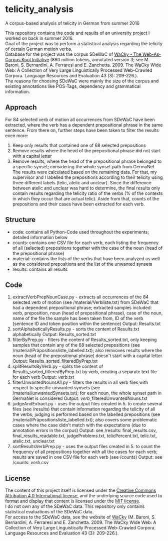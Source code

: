 # telicity_analysis
A corpus-based analysis of telicity in German from summer 2016

This repository contains the code and results of an university project I worked on back in summer 2016.  
Goal of the project was to perform a statistical analysis regarding the telicity of certain German motion verbs.  
Database for the project was the corpus SDeWaC of [WaCky - The Web-As-Corpus Kool Initiative](https://wacky.sslmit.unibo.it/doku.php) (880 million tokens, annotated version 3; see M. Baroni, S. Bernardini, A. Ferraresi and E. Zanchetta. 2009. The WaCky Wide Web: A Collection of Very Large Linguistically Processed Web-Crawled Corpora. Language Resources and Evaluation 43 (3): 209-226.).  
The reasons for choosing SDeWaC were mainly the size of the corpus and existing annotations like POS-Tags, dependency and grammatical information.

## Approach
For 84 selected verb of motion all occurrences from SDeWaC have been extracted, where the verb has a dependent prepositional phrase in the same sentence. From there on, further steps have been taken to filter the results even more:
1. Keep only results that contained one of 68 selected prepositions
2. Remove results where the head of the prepositional phrase did not start with a capital letter
3. Remove results, where the head of the prepositional phrase belonged to a specific synset; considering the whole synset path from GermaNet
The results were calculated based on the remaining data. For that, my supervisor and I labelled the prepositions according to their telicity using three different labels (telic, atelic and unclear).
Since the difference between atelic and unclear was hard to determine, the final results only contain results regarding the telicity ratio of the verbs (% of the contexts in which they occur that are actual telic).
Aside from that, counts of the prepositions and their cases have been extracted for each verb.

## Structure
* code: contains all Python-Code used throughout the experiments; detailed information below
* counts: contains one CSV file for each verb, each listing the frequency of all (selected) prepositions together with the case of the noun (head of the prepositional phrase)
* material: contains the lists of the verbs that have been analyzed as well as the considered prepositions and the list of the unwanted synsets
* results: contains all results

## Code
1. extractVerbPrepNounCase.py - extracts all occurrences of the 84 selected verb of motion (see /material/Verbliste.txt) from SDeWaC that had a dependent prepositional phrase; extracted samples included: verb, preposition, noun (head of prepositional phrase), case of the noun, name of the file the sample has been taken from, ID of the verb (sentence ID and token position within the sentence)
Output: Results.txt
2. sortAlphabeticallyResults.py - sorts the content of Results.txt alphabetically
Output: Results\_sorted.txt
3. filterByPrep.py - filters the content of Results_sorted.txt, only keeping samples that contain any of the 68 selected prepositions (see /material/Präpositionsliste_labelled.txt); also remvoves results where the noun (head of the prepositional phrase) doesn't start with a capital letter
Output: Results\_sorted\_filteredByPrep.txt
4. splitResultsByVerb.py - splits the content of Results_sorted_filteredByPrep.txt by verb, creating a separate text file for each verb
Output: *verb*.txt
5. filterUnwantedNounsAll.py - filters the results in all verb files with respect to specific unwanted synsets (see /material/unwantedSynsets.txt); for each noun, the whole synset path in GermaNet is considered
Output: *verb*\_filteredUnwantedNouns.txt
6. judgeAndExtract.py - uses the output files created in 5. to create several files (see /results) that contain information regarding the telicity of all the verbs; judging is performed based on the labelled prepositions (see /material/Präpositionsliste_labelled.txt); also covers some problematic cases where the case didn't match with the expectations (due to annotation errors in the corpus)
Output: see /results: final\_results.csv, final\_results\_readable.txt, judgeProblems.txt, telicPercent.txt, telic.txt, atelic.txt, unclear.txt
7. sortResultsVerbPrep.py - uses the output files created in 5. to count the frequency of all prepositions together with all the cases for each verb; results are saved in one CSV file for each verb (see /counts)
Output: see /counts: *verb*.csv

## License
The content of this project itself is licensed under the [Creative Commons Attribution 4.0 International license](https://creativecommons.org/licenses/by/4.0/), and the underlying source code used to format and display that content is licensed under the [MIT license](https://github.com/inlpi/telicity_analysis/blob/master/LICENSE.md).  
I do not own any of the SDeWaC data. This repository only contains statistical evaluations of the SDeWaC data.  
For access to the SDeWaC data, see the website of [WaCky](https://wacky.sslmit.unibo.it/doku.php) (M. Baroni, S. Bernardini, A. Ferraresi and E. Zanchetta. 2009. The WaCky Wide Web: A Collection of Very Large Linguistically Processed Web-Crawled Corpora. Language Resources and Evaluation 43 (3): 209-226.).
